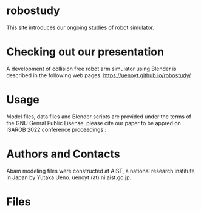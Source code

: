 # robostudy
This site introduces our ongoing studies of robot simulator.

Checking out our presentation
==============================

A development of collision free robot arm simulator using Blender is described in the following web pages.
https://uenoyt.github.io/robostudy/

Usage
=======
Model files, data files and Blender scripts are provided under the terms of the GNU Genral Public Lisense.
please cite our paper to be appred on ISAROB 2022 conference proceedings :


Authors and Contacts
====================
Abam modeling files were constructed at AIST, a national research institute in Japan by Yutaka Ueno.
uenoyt (at) ni.aist.go.jp. 

Files
============
